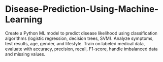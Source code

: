 # Disease-Prediction-Using-Machine-Learning
Create a Python ML model to predict disease likelihood using classification algorithms (logistic regression, decision trees, SVM). Analyze symptoms, test results, age, gender, and lifestyle. Train on labeled medical data, evaluate with accuracy, precision, recall, F1-score, handle imbalanced data and missing values.
